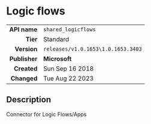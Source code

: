 # Logic flows
| | |
|-:|-|
|**API name**|`shared_logicflows`|
|**Tier**|Standard|
|**Version**|`releases/v1.0.1653\1.0.1653.3403`|
|**Publisher**|**Microsoft**|
|**Created**|Sun Sep 16 2018|
|**Changed**|Tue Aug 22 2023|

## Description
Connector for Logic Flows/Apps
